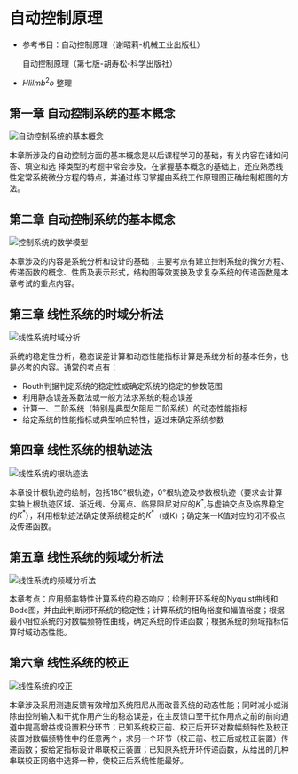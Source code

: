 # 自动控制原理

- 参考书目：自动控制原理（谢昭莉-机械工业出版社）

  自动控制原理（第七版-胡寿松-科学出版社）

- $Hlilmb^2o$ 整理

## 第一章 自动控制系统的基本概念

![自动控制系统的基本概念](https://images.gitee.com/uploads/images/2021/0304/130831_3471a113_2267314.png "自动控制系统的基本概念.png")

本章所涉及的自动控制方面的基本概念是以后课程学习的基础，有关内容在诸如问答、填空和选 择类型的考题中常会涉及。在掌握基本概念的基础上，还应熟悉线性定常系统微分方程的特点，并通过练习掌握由系统工作原理图正确绘制框图的方法。

## 第二章 自动控制系统的基本概念

![控制系统的数学模型](https://images.gitee.com/uploads/images/2021/0304/132255_6652e5e9_2267314.png "控制系统的数学模型.png")

本章涉及的内容是系统分析和设计的基础；主要考点有建立控制系统的微分方程、传递函数的概念、性质及表示形式，结构图等效变换及求复杂系统的传递函数是本章考试的重点内容。

## 第三章 线性系统的时域分析法

![线性系统时域分析](https://images.gitee.com/uploads/images/2021/0304/120927_3bcde0cb_2267314.png "线性系统的时域分析.png")

系统的稳定性分析，稳态误差计算和动态性能指标计算是系统分析的基本任务，也是必考的内容。通常的考点有：

- Routh判据判定系统的稳定性或确定系统的稳定的参数范围
- 利用静态误差系数法或一般方法求系统的稳态误差
- 计算一、二阶系统（特别是典型欠阻尼二阶系统）的动态性能指标
- 给定系统的性能指标或典型响应特性，返过来确定系统参数

## 第四章 线性系统的根轨迹法

![线性系统的根轨迹法](https://images.gitee.com/uploads/images/2021/0304/121023_32a8d348_2267314.png "线性系统的根轨迹法.png")

本章设计根轨迹的绘制，包括180°根轨迹，0°根轨迹及参数根轨迹（要求会计算实轴上根轨迹区域、渐近线、分离点、临界阻尼对应的$K^*$,与虚轴交点及临界稳定的$K^*$），利用根轨迹法确定使系统稳定的$K^*$（或K）；确定某一K值对应的闭环极点及传递函数。

## 第五章 线性系统的频域分析法

![线性系统的频域分析法](https://images.gitee.com/uploads/images/2021/0304/123729_39134472_2267314.png "线性系统的频域分析法.png")

本章考点：应用频率特性计算系统的稳态响应；绘制开环系统的Nyquist曲线和Bode图，并由此判断闭环系统的稳定性；计算系统的相角裕度和幅值裕度；根据最小相位系统的对数幅频特性曲线，确定系统的传递函数；根据系统的频域指标估算时域动态性能。

## 第六章 线性系统的校正

![线性系统的校正](https://images.gitee.com/uploads/images/2021/0304/125158_ed4762ff_2267314.png "线性系统的校正.png")

本章涉及采用测速反馈有效增加系统阻尼从而改善系统的动态性能；同时减小或消除由控制输入和干扰作用产生的稳态误差，在主反馈口至干扰作用点之前的前向通道中提高增益或设置积分环节；已知系统校正前、校正后开环对数幅频特性及校正装置对数幅频特性中的任意两个，求另一个环节（校正前、校正后或校正装置）传递函数；按给定指标设计串联校正装置；已知原系统开环传递函数，从给出的几种串联校正网络中选择一种，使校正后系统性能最好。